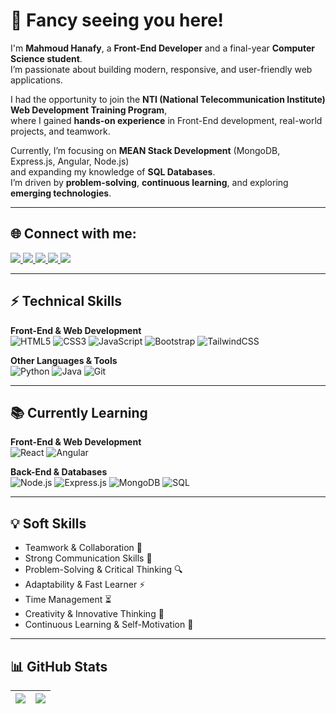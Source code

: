 # 👋 Fancy seeing you here!

I'm **Mahmoud Hanafy**, a **Front-End Developer** and a final-year **Computer Science student**.  
I’m passionate about building modern, responsive, and user-friendly web applications.  

I had the opportunity to join the **NTI (National Telecommunication Institute) Web Development Training Program**,  
where I gained **hands-on experience** in Front-End development, real-world projects, and teamwork.  

Currently, I’m focusing on **MEAN Stack Development** (MongoDB, Express.js, Angular, Node.js)  
and expanding my knowledge of **SQL Databases**.  
I’m driven by **problem-solving**, **continuous learning**, and exploring **emerging technologies**.  

---

## 🌐 Connect with me:

<a href="mailto:mahmoodhanafi442@gmail.com" target="_blank">
  <img src="https://img.shields.io/badge/Gmail-D14836?logo=gmail&logoColor=white" />
</a>
<a href="https://www.linkedin.com/in/mahmoud-hanafy442" target="_blank">
  <img src="https://img.shields.io/badge/LinkedIn-0077B5?logo=linkedin&logoColor=white" />
</a>
<a href="https://github.com/MahmoudHanafy19" target="_blank">
  <img src="https://img.shields.io/badge/GitHub-100000?logo=github&logoColor=white" />
</a>
<a href="https://www.facebook.com/mahmood.hanafi.395" target="_blank">
  <img src="https://img.shields.io/badge/Facebook-1877F2?logo=facebook&logoColor=white" />
</a>
<a href="https://www.instagram.com/ma7moud.hanafy" target="_blank">
  <img src="https://img.shields.io/badge/Instagram-E4405F?logo=instagram&logoColor=white" />
</a>

---

## ⚡ Technical Skills
**Front-End & Web Development**  
![HTML5](https://img.shields.io/badge/HTML5-E34F26?logo=html5&logoColor=white)
![CSS3](https://img.shields.io/badge/CSS3-1572B6?logo=css3&logoColor=white)
![JavaScript](https://img.shields.io/badge/JavaScript-F7DF1E?logo=javascript&logoColor=black)
![Bootstrap](https://img.shields.io/badge/Bootstrap-7952B3?logo=bootstrap&logoColor=white)
![TailwindCSS](https://img.shields.io/badge/Tailwind_CSS-06B6D4?logo=tailwindcss&logoColor=white)

**Other Languages & Tools**  
![Python](https://img.shields.io/badge/Python-3776AB?logo=python&logoColor=white)
![Java](https://img.shields.io/badge/Java-ED8B00?logo=java&logoColor=white)
![Git](https://img.shields.io/badge/Git-F05032?logo=git&logoColor=white)

---

## 📚 Currently Learning
**Front-End & Web Development**  
![React](https://img.shields.io/badge/React-20232A?logo=react&logoColor=61DAFB)
![Angular](https://img.shields.io/badge/Angular-DD0031?logo=angular&logoColor=white)

**Back-End & Databases**  
![Node.js](https://img.shields.io/badge/Node.js-339933?logo=node.js&logoColor=white)
![Express.js](https://img.shields.io/badge/Express.js-000000?logo=express&logoColor=white)
![MongoDB](https://img.shields.io/badge/MongoDB-47A248?logo=mongodb&logoColor=white)
![SQL](https://img.shields.io/badge/SQL-003B57?logo=postgresql&logoColor=white)

---

## 💡 Soft Skills
- Teamwork & Collaboration 🤝  
- Strong Communication Skills 💬  
- Problem-Solving & Critical Thinking 🔍  
- Adaptability & Fast Learner ⚡  
- Time Management ⏳  
- Creativity & Innovative Thinking 🎨  
- Continuous Learning & Self-Motivation 🚀 

---

## 📊 GitHub Stats  

| <a href="https://github-readme-stats.vercel.app/api?username=MahmoudHanafy19&show_icons=true&theme=radical" target="_blank"><img src="https://github-readme-stats.vercel.app/api?username=MahmoudHanafy19&show_icons=true&theme=radical" /></a> | <a href="https://github-readme-stats.vercel.app/api/top-langs/?username=MahmoudHanafy19&layout=compact&theme=radical" target="_blank"><img src="https://github-readme-stats.vercel.app/api/top-langs/?username=MahmoudHanafy19&layout=compact&theme=radical" /></a> |
|---|---|
